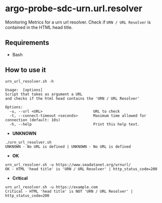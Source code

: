 # argo-probe-sdc-urn.url.resolver

Monitoring Metrics for a urn url resolver.
Check if `URN / URL Resolver` is contained in the HTML head title.


## Requirements

* Bash


## How to use it

```
urn_url_resolver.sh -h

Usage:  [options]
Script that takes as argument a URL
and checks if the html head contains the 'URN / URL Resolver'

Options:
  -u, --url <URL>                       URL to check
  -t, --connect-timeout <seconds>       Maximum time allowed for connection (default: 10s)
  -h, --help                            Print this help text.
```

* **UNKNOWN**
```
./urn_url_resolver.sh
UNKNOWN - No URL is defined | UNKNOWN - No URL is defined
```

* **OK**
```
urn_url_resolver.sh -u https://www.seadatanet.org/urnurl/
OK - HTML 'head title' is 'URN / URL Resolver' | http_status_code=200
```

* **Critical**
```
urn_url_resolver.sh -u https://example.com
Critical - HTML 'head title' is NOT 'URN / URL Resolver' | http_status_code=200
```



